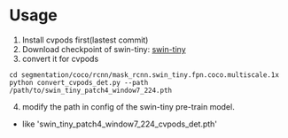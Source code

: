 # Usage
1. Install cvpods first(lastest commit)
2. Download checkpoint of swin-tiny:
[swin-tiny](https://github.com/SwinTransformer/storage/releases/download/v1.0.0/swin_tiny_patch4_window7_224.pth)
3. convert it for cvpods
```
cd segmentation/coco/rcnn/mask_rcnn.swin_tiny.fpn.coco.multiscale.1x
python convert_cvpods_det.py --path /path/to/swin_tiny_patch4_window7_224.pth
```

4. modify the path in config of the swin-tiny pre-train model.
 - like 'swin_tiny_patch4_window7_224_cvpods_det.pth'